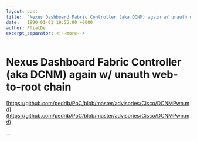 ```yaml
---
layout: post
title:  "Nexus Dashboard Fabric Controller (aka DCNM) again w/ unauth web-to-root chain"
date:   1990-01-01 19:55:00 +0000
author: PfiatDe
excerpt_separator: <!--more-->
---
```


# Nexus Dashboard Fabric Controller (aka DCNM) again w/ unauth web-to-root chain
[https://github.com/pedrib/PoC/blob/master/advisories/Cisco/DCNMPwn.md](https://github.com/pedrib/PoC/blob/master/advisories/Cisco/DCNMPwn.md)

...
<!--more-->
